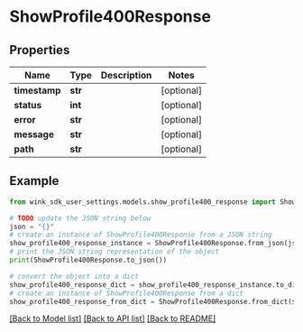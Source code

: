 # ShowProfile400Response


## Properties

Name | Type | Description | Notes
------------ | ------------- | ------------- | -------------
**timestamp** | **str** |  | [optional] 
**status** | **int** |  | [optional] 
**error** | **str** |  | [optional] 
**message** | **str** |  | [optional] 
**path** | **str** |  | [optional] 

## Example

```python
from wink_sdk_user_settings.models.show_profile400_response import ShowProfile400Response

# TODO update the JSON string below
json = "{}"
# create an instance of ShowProfile400Response from a JSON string
show_profile400_response_instance = ShowProfile400Response.from_json(json)
# print the JSON string representation of the object
print(ShowProfile400Response.to_json())

# convert the object into a dict
show_profile400_response_dict = show_profile400_response_instance.to_dict()
# create an instance of ShowProfile400Response from a dict
show_profile400_response_from_dict = ShowProfile400Response.from_dict(show_profile400_response_dict)
```
[[Back to Model list]](../README.md#documentation-for-models) [[Back to API list]](../README.md#documentation-for-api-endpoints) [[Back to README]](../README.md)


